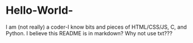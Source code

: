 # Hello-World-

I am (not really) a coder-I know bits and pieces of HTML/CSS/JS, C, and Python.
I believe this README is in markdown? Why not use txt???
